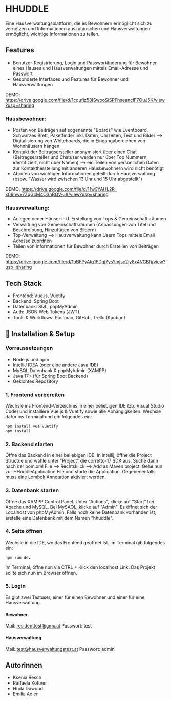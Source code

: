 # HHUDDLE 

Eine Hausverwaltungsplattform, die es Bewohnern ermöglicht sich zu vernetzen und Informationen auszutauschen und Hausverwaltungen ermöglicht, wichtige Informationen zu teilen. 

## Features 
- Benutzer-Registrierung, Login und Passwortänderung für Bewohner eines Hauses und Hausverwaltungen mittels Email-Adresse und Passwort 
- Gesonderte Interfaces und Features für Bewohner und Hausverwaltungen

DEMO: https://drive.google.com/file/d/1cqufjz58ISwooSiSPFhseanclF7OuJ5K/view?usp=sharing

### Hausbewohner: 
- Posten von Beiträgen auf sogenannte "Boards" wie Eventboard, Schwarzes Brett, Paketfinder inkl. Daten, Uhrzeiten, Text und Bilder --> Digitalisierung von Whiteboards, die in Eingangabereichen von Wohnhäusern hängen
- Kontakt der Beitragsersteller anonymisiert über einen Chat (Beitragsersteller und Chatuser werden nur über Top Nummern identifiziert, nicht über Namen) --> ein Teilen von persönlichen Daten zur Kontaktherstellung mit anderen Hausbewohnern wird nicht benötigt 
- Abrufen von wichtigen Informationen geteilt durch Hausverwaltung (bspw. "Wasser wird zwischen 13 Uhr und 15 Uhr abgestellt")

DEMO: https://drive.google.com/file/d/11w9YAHL2R-x06hwx7ZqGcM4O3nBQV-J8/view?usp=sharing

### Hausverwaltung: 
- Anlegen neuer Häuser inkl. Erstellung von Tops & Gemeinschaftsräumen
- Verwaltung von Gemeinschaftsräumen (Anpassungen von Titel und Beschreibung, Hinzufügen von Bildern) 
- Top-Verwaltung --> Hausverwaltung kann Usern Tops mittels Email Adresse zuordnen
- Teilen von Informationen für Bewohner durch Erstellen von Beiträgen

DEMO: https://drive.google.com/file/d/1bBFPyAtq1FDgj7ysYmjsc2iy8x4VGBfj/view?usp=sharing



## Tech Stack

- Frontend: Vue.js, Vuetify 
- Backend: Spring Boot
- Datenbank: SQL, phpMyAdmin
- Auth: JSON Web Tokens (JWT)
- Tools & Workflows: Postman, GitHub, Trello (Kanban)

## 🚀 Installation & Setup



### Vorraussetzungen 

- Node.js und npm
- IntelliJ IDEA (oder eine andere Java IDE)
- MySQL Datenbank & phpMyAdmin (XAMPP)
- Java 17+ (für Spring Boot Backend)
- Geklontes Repository 

### 1. Frontend vorbereiten

Wechsle ins Frontend-Verzeichnis in einer beliebigen IDE (zb. Visual Studio Code) und installiere Vue.js & Vuetify sowie alle Abhängigkeiten. Wechsle dafür ins Terminal und gib folgendes ein: 

```bash
npm install vue vuetify
npm install
```


### 2. Backend starten 

Öffne das Backend in einer beliebigen IDE. In Intellij, öffne die Project Structue und wähle unter "Project" die corretto-17 SDK aus. Suche dann nach der pom.xml File --> Rechtsklick --> Add as Maven project. Gehe nun zur HHuddleApplication File und starte die Application. Gegebenenfalls muss eine Lombok Annotation aktiviert werden. 

### 3. Datenbank starten

Öffne das XAMPP Control Panel. Unter "Actions", klicke auf "Start" bei Apache und MySQL. Bei MySAQL, klicke auf "Admin". Es öffnet sich der Localhost von phpMyAdmin. Falls noch keine Datenbank vorhanden ist, erstelle eine Datenbank mit dem Namen "hhuddle". 

### 4. Seite öffnen 

Wechsle in die IDE, wo das Frontend geöffnet ist. Im Terminal gib folgendes ein: 

```bash
npm run dev
```
Im Terminal, öffne nun via CTRL + Klick den localhost Link. Das Projekt sollte sich nun im Browser öffnen. 

### 5. Login 

Es gibt zwei Testuser, einer für einen Bewohner und einer für eine Hausverwaltung.

#### Bewohner
Mail: residenttest@gmx.at
Passwort: test 

#### Hausverwaltung
Mail: test@hausverwaltungstest.at
Passwort: admin


## Autorinnen
- Ksenia Resch 
- Raffaela Köttner
- Huda Dawoud
- Emilia Adler 
